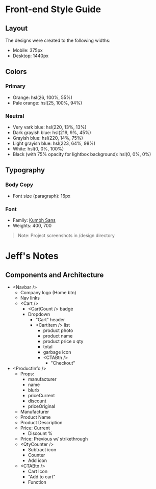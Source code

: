 # Front-end Style Guide

## Layout

The designs were created to the following widths:

- Mobile: 375px
- Desktop: 1440px

## Colors

### Primary

- Orange: hsl(26, 100%, 55%)
- Pale orange: hsl(25, 100%, 94%)

### Neutral

- Very vark blue: hsl(220, 13%, 13%)
- Dark grayish blue: hsl(219, 9%, 45%)
- Grayish blue: hsl(220, 14%, 75%)
- Light grayish blue: hsl(223, 64%, 98%)
- White: hsl(0, 0%, 100%)
- Black (with 75% opacity for lightbox background): hsl(0, 0%, 0%)

## Typography

### Body Copy

- Font size (paragraph): 16px

### Font

- Family: [Kumbh Sans](https://fonts.google.com/specimen/Kumbh+Sans)
- Weights: 400, 700

>Note: Project screenshots in /design directory


# Jeff's Notes
## Components and Architecture
- \<Navbar /\>
    - Company logo (Home btn)
    - Nav links
    - \<Cart /\>
        - \<CartCount /\> badge
        - Dropdown
            - "Cart" header
            - \<CartItem /\> list
                - product photo
                - product name
                - product price x qty
                - total
                - garbage icon
                - \<CTABtn /\>
                    - "Checkout"
- \<ProductInfo /\>
    - Props:
        - manufacturer
        - name
        - blurb
        - priceCurrent
        - discount
        - priceOriginal
    - Manufacturer
    - Product Name
    - Product Description
    - Price: Current
        - Discount %
    - Price: Previous w/ strikethrough
    - \<QtyCounter /\>
        - Subtract icon
        - Counter
        - Add icon
    - \<CTABtn /\>
        - Cart Icon
        - "Add to cart"
        - Function